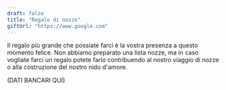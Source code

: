 ```yaml
---
draft: false
title: "Regalo di nozze"
giftUrl: "https://www.google.com"
---
```


Il regalo più grande che possiate farci è la vostra presenza a questo momento felice.
Non abbiamo preparato una lista nozze, ma in caso vogliate farci un regalo potete farlo contribuendo al nostro viaggio di nozze o alla costruzione del nostro nido d'amore.

(DATI BANCARI QUI)


